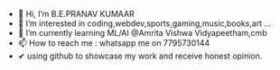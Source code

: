 - 👋 Hi, I’m B.E.PRANAV KUMAAR
- 👀 I’m interested in coding,webdev,sports,gaming,music,books,art ...
- 🌱 I’m currently learning ML/AI @Amrita Vishwa Vidyapeetham,cmb
- 📫 How to reach me : whatsapp me on 7795730144
- ✔ using github to showcase my work and receive honest opinion.

<!---
genpranav/genpranav is a ✨ special ✨ repository because its `README.md` (this file) appears on your GitHub profile.
You can click the Preview link to take a look at your changes.
--->
